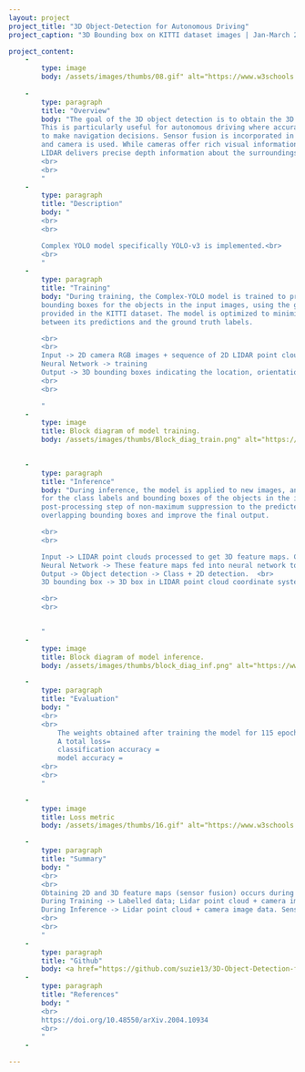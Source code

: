 ```yaml
---
layout: project
project_title: "3D Object-Detection for Autonomous Driving"
project_caption: "3D Bounding box on KITTI dataset images | Jan-March 2023."

project_content:
    - 
        type: image
        body: /assets/images/thumbs/08.gif" alt="https://www.w3schools.com/bootstrap4/paris.jpg
    
    -
        type: paragraph
        title: "Overview"
        body: "The goal of the 3D object detection is to obtain the 3D location, size and orientation of the detected object. 
        This is particularly useful for autonomous driving where accurate knowledge of the 3D environmentment is essential
        to make navigation decisions. Sensor fusion is incorporated in this project where data from both the velodyne Lidar sensor
        and camera is used. While cameras offer rich visual information that can be utilized for object recognition and classification, 
        LIDAR delivers precise depth information about the surroundings. 
        <br>
        <br>
        "
    -
        type: paragraph
        title: "Description"
        body: "
        <br>
        <br>

        Complex YOLO model specifically YOLO-v3 is implemented.<br>
        <br>
        "
    -
        type: paragraph
        title: "Training"
        body: "During training, the Complex-YOLO model is trained to predict the class labels and
        bounding boxes for the objects in the input images, using the ground truth labels
        provided in the KITTI dataset. The model is optimized to minimize the difference
        between its predictions and the ground truth labels.

        <br>
        <br>
        Input -> 2D camera RGB images + sequence of 2D LIDAR point clouds (to get depth information) (Bird’s eye view representation of the Lidar point cloud).
        Neural Network -> training
        Output -> 3D bounding boxes indicating the location, orientation, and size of the detection object.
        <br>
        <br>

        "
    -
        type: image
        title: Block diagram of model training.
        body: /assets/images/thumbs/Block_diag_train.png" alt="https://www.w3schools.com/bootstrap4/paris.jpg

    
    -
        type: paragraph
        title: "Inference"
        body: "During inference, the model is applied to new images, and it generates predictions
        for the class labels and bounding boxes of the objects in the images. In addition, the model applies 
        post-processing step of non-maximum suppression to the predicted bounding boxes, to remove
        overlapping bounding boxes and improve the final output. 

        <br>
        <br>

        Input -> LIDAR point clouds processed to get 3D feature maps. Camera images processed to get 2D feature maps.<br>
        Neural Network -> These feature maps fed into neural network to estimate 3D point space in LIDAR coordinate system. <br>
        Output -> Object detection -> Class + 2D detection.  <br>
        3D bounding box -> 3D box in LIDAR point cloud coordinate system.

        <br>
        <br>


        "
    -
        type: image
        title: Block diagram of model inference.
        body: /assets/images/thumbs/block_diag_inf.png" alt="https://www.w3schools.com/bootstrap4/paris.jpg

    -
        type: paragraph
        title: "Evaluation"
        body: "
        <br>
        <br>
            The weights obtained after training the model for 115 epochs has:
            A total loss=
            classification accuracy =
            model accuracy = 
        <br>
        <br>
        "

    -
        type: image
        title: Loss metric
        body: /assets/images/thumbs/16.gif" alt="https://www.w3schools.com/bootstrap4/paris.jpg

    -
        type: paragraph
        title: "Summary"
        body: "
        <br>
        <br>
        Obtaining 2D and 3D feature maps (sensor fusion) occurs during inference. (i.e. after training neural network and then it is applied to new data to detect and localize objects in that scene.<br>
        During Training -> Labelled data; Lidar point cloud + camera image data + ground truth annotation (object location, orientation, size). Weights and biases adjusted to minimize differences between predicted output and ground truth annotation.<br>
        During Inference -> Lidar point cloud + camera image data. Sensor fusion to generate 2D and 3D feature maps. These feature maps are fed into network for object detection and localization. Output of network used to predict location, orientation, and size.<br>
        <br>
        <br>
        "
    -
        type: paragraph
        title: "Github"
        body: <a href="https://github.com/suzie13/3D-Object-Detection-for-Autonomous-Driving/tree/3D">Code Link</a>
    -
        type: paragraph
        title: "References"
        body: "
        <br>
        https://doi.org/10.48550/arXiv.2004.10934
        <br>
        "
    -

---
```


